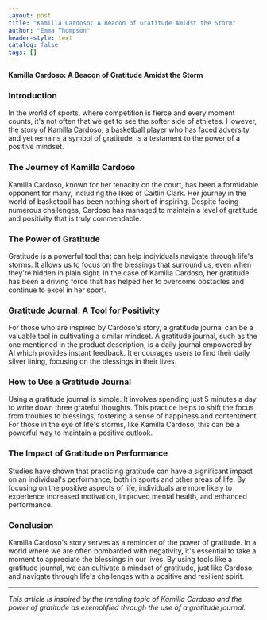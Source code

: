 ```yaml
---
layout: post
title: "Kamilla Cardoso: A Beacon of Gratitude Amidst the Storm"
author: "Emma Thompson"
header-style: text
catalog: false
tags: []
---
```


**Kamilla Cardoso: A Beacon of Gratitude Amidst the Storm**

### Introduction

In the world of sports, where competition is fierce and every moment counts, it's not often that we get to see the softer side of athletes. However, the story of Kamilla Cardoso, a basketball player who has faced adversity and yet remains a symbol of gratitude, is a testament to the power of a positive mindset.

### The Journey of Kamilla Cardoso

Kamilla Cardoso, known for her tenacity on the court, has been a formidable opponent for many, including the likes of Caitlin Clark. Her journey in the world of basketball has been nothing short of inspiring. Despite facing numerous challenges, Cardoso has managed to maintain a level of gratitude and positivity that is truly commendable.

### The Power of Gratitude

Gratitude is a powerful tool that can help individuals navigate through life's storms. It allows us to focus on the blessings that surround us, even when they're hidden in plain sight. In the case of Kamilla Cardoso, her gratitude has been a driving force that has helped her to overcome obstacles and continue to excel in her sport.

### Gratitude Journal: A Tool for Positivity

For those who are inspired by Cardoso's story, a gratitude journal can be a valuable tool in cultivating a similar mindset. A gratitude journal, such as the one mentioned in the product description, is a daily journal empowered by AI which provides instant feedback. It encourages users to find their daily silver lining, focusing on the blessings in their lives.

### How to Use a Gratitude Journal

Using a gratitude journal is simple. It involves spending just 5 minutes a day to write down three grateful thoughts. This practice helps to shift the focus from troubles to blessings, fostering a sense of happiness and contentment. For those in the eye of life's storms, like Kamilla Cardoso, this can be a powerful way to maintain a positive outlook.

### The Impact of Gratitude on Performance

Studies have shown that practicing gratitude can have a significant impact on an individual's performance, both in sports and other areas of life. By focusing on the positive aspects of life, individuals are more likely to experience increased motivation, improved mental health, and enhanced performance.

### Conclusion

Kamilla Cardoso's story serves as a reminder of the power of gratitude. In a world where we are often bombarded with negativity, it's essential to take a moment to appreciate the blessings in our lives. By using tools like a gratitude journal, we can cultivate a mindset of gratitude, just like Cardoso, and navigate through life's challenges with a positive and resilient spirit.

---

*This article is inspired by the trending topic of Kamilla Cardoso and the power of gratitude as exemplified through the use of a gratitude journal.*
